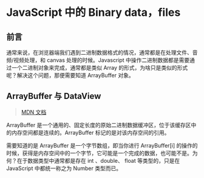 # JavaScript 中的 Binary data，files

## 前言

通常来说，在浏览器端我们遇到二进制数据格式的情况，通常都是在处理文件、音频/视频处理，和 canvas 处理的时候。Javascript 中操作二进制数据都是需要通过一个二进制对象来完成，通常都是类似 Array 的形式，为啥只是类似的形式呢？解决这个问题，那便需要知道 ArrayBuffer 对象。

## ArrayBuffer 与 DataView

> [MDN 文档](https://developer.mozilla.org/zh-CN/docs/Web/JavaScript/Reference/Global_Objects/ArrayBuffer)

ArrayBuffer 是一个通用的、固定长度的原始二进制数据缓冲区，位于该缓存区中的内存空间都是连续的。ArrayBuffer 标记的是对该内存空间的引用。

需要知道的是 ArrayBuffer 是一个字节数组，即当你进行 ArrayBuffer[i] 的操作的时候，获得是内存空间中的一个字节，它可能是一个完成的数据，也可能不是。为何？在于数据类型中通常都是存在
int 、double、 float 等类型的，只是在 JavaScript 中都统一称之为 Number 类型而已。
